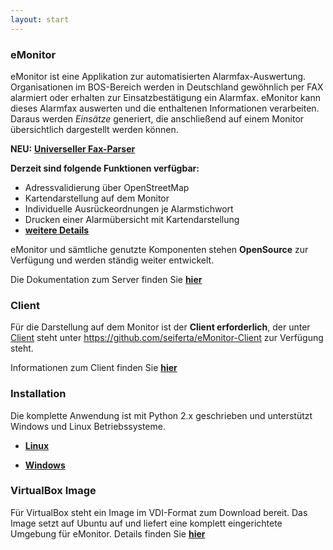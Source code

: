 ```yaml
---
layout: start
---
```


### eMonitor

eMonitor ist eine Applikation zur automatisierten Alarmfax-Auswertung. Organisationen im BOS-Bereich werden in
Deutschland gewöhnlich per FAX alarmiert oder erhalten zur Einsatzbestätigung ein Alarmfax.
eMonitor kann dieses Alarmfax auswerten und die enthaltenen Informationen verarbeiten. Daraus werden *Einsätze*
generiert, die anschließend auf einem Monitor übersichtlich dargestellt werden können.

**NEU:** [**Universeller Fax-Parser**][6]


**Derzeit sind folgende Funktionen verfügbar:**

* Adressvalidierung über OpenStreetMap
* Kartendarstellung auf dem Monitor
* Individuelle Ausrückeordnungen je Alarmstichwort
* Drucken einer Alarmübersicht mit Kartendarstellung
* [**weitere Details**][5]

eMonitor und sämtliche genutzte Komponenten stehen **OpenSource** zur Verfügung und werden ständig weiter entwickelt.

Die Dokumentation zum Server finden Sie [**hier**][1]

### Client

Für die Darstellung auf dem Monitor ist der **Client erforderlich**, der unter
[Client](https://github.com/seiferta/eMonitor-Client) steht unter https://github.com/seiferta/eMonitor-Client zur
Verfügung steht.

Informationen zum Client finden Sie [**hier**][2]

### Installation

Die komplette Anwendung ist mit Python 2.x geschrieben und unterstützt Windows und Linux Betriebssysteme.

* [**Linux**][3]

* [**Windows**][4]

### VirtualBox Image

Für VirtualBox steht ein Image im VDI-Format zum Download bereit. Das Image setzt auf Ubuntu auf und liefert eine komplett eingerichtete Umgebung für eMonitor. Details finden Sie [**hier**][7]

[1]: server
[2]: client
[3]: install/linux
[4]: install/windows
[5]: details
[6]: faxchecker
[7]: install/image
